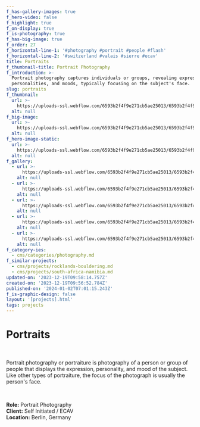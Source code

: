 ```yaml
---
f_has-gallery-images: true
f_hero-video: false
f_highlight: true
f_on-display: true
f_is-photography: true
f_has-big-image: true
f_order: 27
f_horizontal-line-1: '#photography #portrait #people #flash'
f_horizontal-line-2: '#switzerland #valais #sierre #ecav'
title: Portraits
f_thumbnail-title: Portrait Photography
f_introduction: >-
  Portrait photography captures individuals or groups, revealing expressions,
  personalities, and moods, typically focusing on the subject's face.
slug: portraits
f_thumbnail:
  url: >-
    https://uploads-ssl.webflow.com/6593b2f4f9e271cb5ae25013/6593b2f4f9e271cb5ae25183_thumbnail.jpg
  alt: null
f_big-image:
  url: >-
    https://uploads-ssl.webflow.com/6593b2f4f9e271cb5ae25013/6593b2f4f9e271cb5ae25185_highlight.jpg
  alt: null
f_hero-image-static:
  url: >-
    https://uploads-ssl.webflow.com/6593b2f4f9e271cb5ae25013/6593b2f4f9e271cb5ae25184_hero.jpg
  alt: null
f_gallery:
  - url: >-
      https://uploads-ssl.webflow.com/6593b2f4f9e271cb5ae25013/6593b2f4f9e271cb5ae2515a_img_film_otjozondjupa.jpg
    alt: null
  - url: >-
      https://uploads-ssl.webflow.com/6593b2f4f9e271cb5ae25013/6593b2f4f9e271cb5ae25163_img_namibia_10.jpg
    alt: null
  - url: >-
      https://uploads-ssl.webflow.com/6593b2f4f9e271cb5ae25013/6593b2f4f9e271cb5ae25180_img_portrait_02.jpg
    alt: null
  - url: >-
      https://uploads-ssl.webflow.com/6593b2f4f9e271cb5ae25013/6593b2f4f9e271cb5ae25181_img_portrait_01.jpg
    alt: null
  - url: >-
      https://uploads-ssl.webflow.com/6593b2f4f9e271cb5ae25013/6593b2f4f9e271cb5ae25182_img_portrait_03.jpg
    alt: null
f_category-ies:
  - cms/categories/photography.md
f_similar-projects:
  - cms/projects/rocklands-bouldering.md
  - cms/projects/south-africa-namibia.md
updated-on: '2023-12-19T09:58:14.757Z'
created-on: '2023-12-19T09:56:52.784Z'
published-on: '2024-01-02T07:01:15.243Z'
f_is-graphic-design: false
layout: '[projects].html'
tags: projects
---
```


Portraits
=========

‍

Portrait photography or portraiture is photography of a person or group of people that displays the expression, personality, and mood of the subject. Like other types of portraiture, the focus of the photograph is usually the person's face.

‍

**Role:** Portrait Photography  
**Client:** Self Initiated / ECAV  
**Location:** Berlin, Germany
